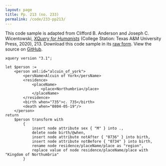 ```yaml
---
layout: page
title: Pp. 213 (no. 233)
permalink: /code/233-pp213/
---
```


This code sample is adapted from Clifford B. Anderson and Joseph C. Wicentowski, 
[_XQuery for Humanists_](/) (College Station: Texas A&M University Press, 2020), 213. 
Download this code sample in its [raw form](/code/233-pp213/233-pp213.xq).
View the source on [GitHub](https://github.com/coding4humanists/xquery4humanists/blob/master/code/233-pp213/233-pp213.xq).

```xquery
xquery version "3.1";

let $person :=
    <person xml:id="alcuin_of_york">
        <persName>Alcuin of York</persName>
        <residence>
            <placeName>
                <place>Northumbria</place>
            </placeName>
        </residence>
        <birth when="735">c. 735</birth>
        <death when="0804-05-19"/>
    </person>
return
    $person transform with
        {
            insert node attribute sex { "M" } into .,
            delete node birth/@when,
            insert node attribute notAfter { "0736" } into birth,
            insert node attribute notBefore { "0734" } into birth,
            rename node residence/placeName/place as "region",
            replace value of node residence/placeName/place with "Kingdom of Northumbria"
        }
```  
